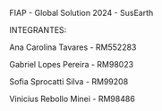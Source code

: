 FIAP - Global Solution 2024 - SusEarth

INTEGRANTES:

Ana Carolina Tavares - RM552283

Gabriel Lopes Pereira - RM98023

Sofia Sprocatti Silva - RM99208

Vinicius Rebollo Minei - RM98486
